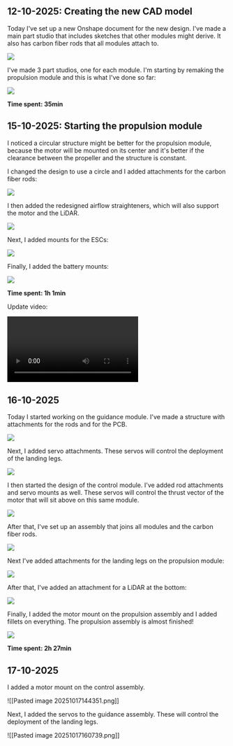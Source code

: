 ## 12-10-2025: Creating the new CAD model

Today I've set up a new Onshape document for the new design. I've made a main part studio that includes sketches that other modules might derive. It also has carbon fiber rods that all modules attach to.

![](Images/1.png)

I've made 3 part studios, one for each module. I'm starting by remaking the propulsion module and this is what I've done so far:

![](Images/2.png)

**Time spent: 35min**

## 15-10-2025: Starting the propulsion module

I noticed a circular structure might be better for the propulsion module, because the motor will be mounted on its center and it's better if the clearance between the propeller and the structure is constant.

I changed the design to use a circle and I added attachments for the carbon fiber rods:

![](Images/3.png)

I then added the redesigned airflow straighteners, which will also support the motor and the LiDAR.

![](Images/4.png)

Next, I added mounts for the ESCs:

![](Images/5.png)

Finally, I added the battery mounts:

![](Images/6.png)

**Time spent: 1h 1min**

Update video:

![](Images/15-10-2025.mp4)
## 16-10-2025

Today I started working on the guidance module. I've made a structure with attachments for the rods and for the PCB.

![](Images/7.png)

Next, I added servo attachments. These servos will control the deployment of the landing legs.

![](Images/8.png)

I then started the design of the control module. I've added rod attachments and servo mounts as well. These servos will control the thrust vector of the motor that will sit above on this same module.

![](Images/9.png)

After that, I've set up an assembly that joins all modules and the carbon fiber rods.

![](Images/10.png)

Next I've added attachments for the landing legs on the propulsion module:

![](Images/11.png)

After that, I've added an attachment for a LiDAR at the bottom:

![](Images/12.png)

Finally, I added the motor mount on the propulsion assembly and I added fillets on everything. The propulsion assembly is almost finished!

![](Images/13.png)

**Time spent: 2h 27min**

## 17-10-2025

I added a motor mount on the control assembly.

![[Pasted image 20251017144351.png]]

Next, I added the servos to the guidance assembly. These will control the deployment of the landing legs.

![[Pasted image 20251017160739.png]]

